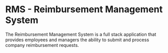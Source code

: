 # RMS - Reimbursement Management System
The Reimbursement Management System is a full stack application that provides employees and managers the ability to submit and process company reimbursement requests.
